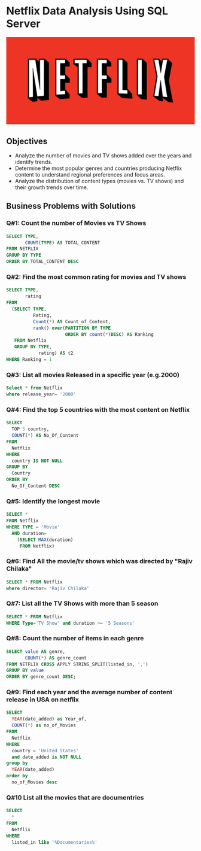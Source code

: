 # Netflix Data Analysis Using SQL Server
![Netflix Logo](https://github.com/IzaanAnjum98/NetflixProject_SQL/blob/main/netflix-logo-png-transparent.png)

## Objectives
- Analyze the number of movies and TV shows added over the years and identify trends.
- Determine the most popular genres and countries producing Netflix content to understand regional preferences and focus areas.
- Analyze the distribution of content types (movies vs. TV shows) and their growth trends over time.

## Business Problems with Solutions

### Q#1: Count the number of Movies vs TV Shows
```sql
SELECT TYPE,
       COUNT(TYPE) AS TOTAL_CONTENT
FROM NETFLIX
GROUP BY TYPE
ORDER BY TOTAL_CONTENT DESC
```

### Q#2: Find the most common rating for movies and TV shows
```sql
SELECT TYPE,
       rating
FROM
  (SELECT TYPE,
          Rating,
          Count(*) AS Count_of_Content,
          rank() over(PARTITION BY TYPE
                      ORDER BY count(*)DESC) AS Ranking
   FROM Netflix
   GROUP BY TYPE,
            rating) AS t2
WHERE Ranking = 1
```

### Q#3: List all movies Released in a specific year (e.g.2000)
```sql
Select * from Netflix
where release_year= '2000'
```

### Q#4: Find the top 5  countries with the most content on Netflix
```sql
SELECT 
  TOP 5 country, 
  COUNT(*) AS No_Of_Content 
FROM 
  Netflix 
WHERE 
  country IS NOT NULL 
GROUP BY 
  Country 
ORDER BY 
  No_Of_Content DESC
```

### Q#5: Identify the longest movie
```sql
SELECT *
FROM Netflix
WHERE TYPE = 'Movie'
  AND duration=
    (SELECT MAX(duration)
     FROM Netflix)
```

### Q#6: Find All the movie/tv shows which was directed by "Rajiv Chilaka"
```sql
SELECT * FROM Netflix
where director= 'Rajiv Chilaka'
```

### Q#7: List all the TV Shows with more than 5 season
```sql
SELECT * FROM Netflix
WHERE Type='TV Show' and duration >= '5 Seasons'
```


### Q#8: Count the number of items in each genre
```sql
SELECT value AS genre,
       COUNT(*) AS genre_count
FROM NETFLIX CROSS APPLY STRING_SPLIT(listed_in, ',')
GROUP BY value
ORDER BY genre_count DESC;

```

### Q#9: Find each year and the average number of content release in USA on netflix
```sql
SELECT 
  YEAR(date_added) as Year_of, 
  COUNT(*) as no_of_Movies 
FROM 
  Netflix 
WHERE 
  country = 'United States' 
  and date_added is NOT NULL 
group by 
  YEAR(date_added) 
order by 
  no_of_Movies desc
```

### Q#10 List all the movies that are documentries
```sql
SELECT 
  * 
FROM 
  Netflix 
WHERE 
  listed_in like '%Documentaries%'
```
